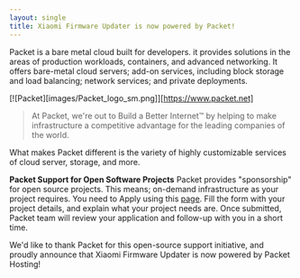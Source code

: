 ```yaml
---
layout: single
title: Xiaomi Firmware Updater is now powered by Packet!
---
```

Packet is a bare metal cloud built for developers. it provides solutions in the areas of production workloads, containers, and advanced networking. It offers bare-metal cloud servers; add-on services, including block storage and load balancing; network services; and private deployments.

[![Packet][images/Packet_logo_sm.png]][https://www.packet.net]

> At Packet, we're out to Build a Better Internet™ by helping to make infrastructure a competitive advantage for the leading companies of the world.

What makes Packet different is the variety of highly customizable services of cloud server, storage, and more.

**Packet Support for Open Software Projects**
Packet provides "sponsorship" for open source projects. This means; on-demand infrastructure as your project requires.
You need to Apply using this [page](https://www.packet.com/developers/open-source/). Fill the form with your project details, and explain what your project needs are. Once submitted, Packet team will review your application and follow-up with you in a short time.

We'd like to thank Packet for this open-source support initiative, and proudly announce that Xiaomi Firmware Updater is now powered by Packet Hosting!
